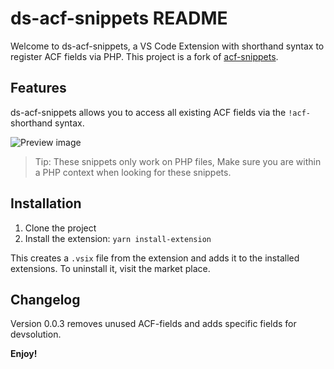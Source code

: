 # ds-acf-snippets README

Welcome to ds-acf-snippets, a VS Code Extension with shorthand syntax to register ACF fields via PHP. This project is a fork of [acf-snippets](https://github.com/GustavoGomez092/acf-snippets/tree/main).

## Features

ds-acf-snippets allows you to access all existing ACF fields via the `!acf-` shorthand syntax.

![Preview image](/img/hero.gif)

> Tip: These snippets only work on PHP files, Make sure you are within a PHP context when looking for these snippets.

## Installation

1. Clone the project
2. Install the extension: ```yarn install-extension```

This creates a ```.vsix``` file from the extension and adds it to the installed extensions. To uninstall it, visit the market place.

## Changelog

Version 0.0.3 removes unused ACF-fields and adds specific fields for devsolution.

**Enjoy!**
